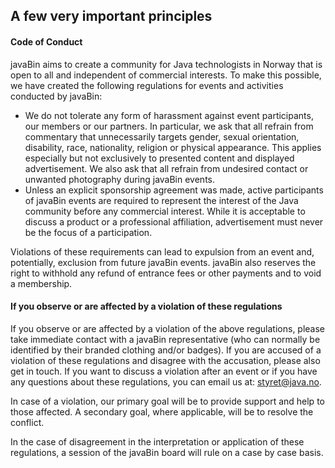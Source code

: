 ## A few very important principles

#### Code of Conduct

javaBin aims to create a community for Java technologists in Norway that is open to all and independent of commercial interests. To make this possible, we have created the following regulations for events and activities conducted by javaBin:

* We do not tolerate any form of harassment against event participants, our members or our partners. In particular, we ask that all refrain from commentary that unnecessarily targets gender, sexual orientation, disability, race, nationality, religion or physical appearance. This applies especially but not exclusively to presented content and displayed advertisement. We also ask that all refrain from undesired contact or unwanted photography during javaBin events.
* Unless an explicit sponsorship agreement was made, active participants of javaBin events are required to represent the interest of the Java community before any commercial interest. While it is acceptable to discuss a product or a professional affiliation, advertisement must never be the focus of a participation.

Violations of these requirements can lead to expulsion from an event and, potentially, exclusion from future javaBin events. javaBin also reserves the right to withhold any refund of entrance fees or other payments and to void a membership.

#### If you observe or are affected by a violation of these regulations

If you observe or are affected by a violation of the above regulations, please take immediate contact with a javaBin representative (who can normally be identified by their branded clothing and/or badges). If you are accused of a violation of these regulations and disagree with the accusation, please also get in touch. If you want to discuss a violation after an event or if you have any questions about these regulations, you can email us at: <styret@java.no>.

In case of a violation, our primary goal will be to provide support and help to those affected. A secondary goal, where applicable, will be to resolve the conflict.

In the case of disagreement in the interpretation or application of these regulations, a session of the javaBin board will rule on a case by case basis.
